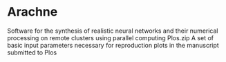 # Arachne
Software for the synthesis of realistic neural networks and their numerical processing on remote clusters using parallel computing
Plos.zip A set of basic input parameters necessary for reproduction plots in the manuscript submitted to Plos
